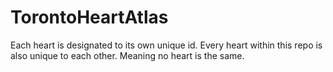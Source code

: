 # TorontoHeartAtlas
Each heart is designated to its own unique id. Every heart within this repo is also unique to each other. Meaning no heart is the same. 
